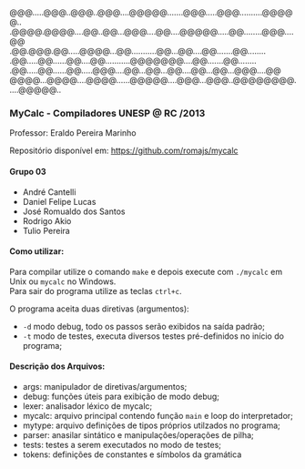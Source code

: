 @@@.....@@@..@@@..@@@....@@@@@.......@@@.....@@@..........@@@@@..  
.@@@@.@@@@....@@..@@...@@@....@@....@@@@@.....@@........@@@....@@  
.@@.@@@.@@.....@@@@...@@...........@@...@@....@@.......@@........  
.@@.....@@......@@....@@...........@@@@@@@....@@.......@@........  
.@@.....@@......@@.....@@@....@@...@@...@@....@@...@@...@@@....@@  
@@@@...@@@@....@@@@......@@@@@....@@@...@@@..@@@@@@@@.....@@@@@..  

### MyCalc - Compiladores UNESP @ RC /2013
Professor: Eraldo Pereira Marinho

Repositório disponível em: https://github.com/romajs/mycalc

#### Grupo 03
- André Cantelli  
- Daniel Felipe Lucas  
- José Romualdo dos Santos  
- Rodrigo Akio  
- Tulio Pereira  

#### Como utilizar:

Para compilar utilize o comando `make` e depois execute com `./mycalc` em Unix ou `mycalc` no Windows.  
Para sair do programa utilize as teclas `ctrl+c`.  

O programa aceita duas diretivas (argumentos):  
- `-d` modo debug, todo os passos serão exibidos na saída padrão;
- `-t` modo de testes, executa diversos testes pré-definidos no início do programa;

#### Descrição dos Arquivos:  
- args: manipulador de diretivas/argumentos;
- debug: funções úteis para exibição de modo debug;
- lexer: analisador léxico de mycalc;
- mycalc: arquivo principal contendo função `main` e loop do interpretador;
- mytype: arquivo definições de tipos próprios utilzados no programa;
- parser: anasilar sintático e manipulações/operações de pilha;
- tests: testes a serem executados no modo de testes;
- tokens: definições de constantes e símbolos da gramática
